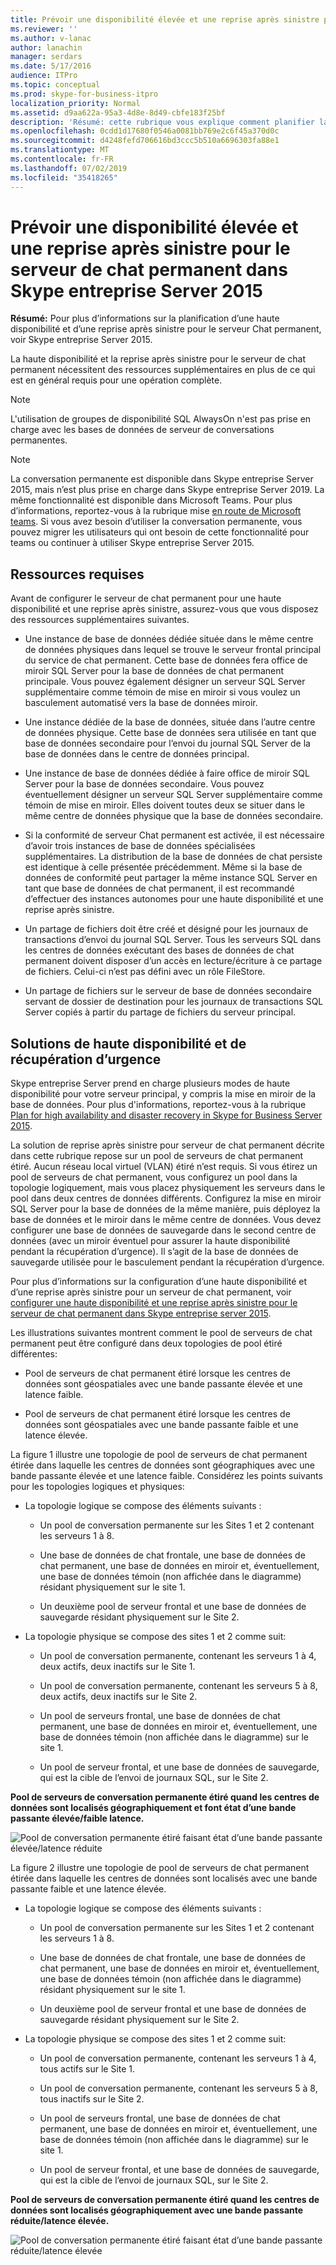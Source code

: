 ```yaml
---
title: Prévoir une disponibilité élevée et une reprise après sinistre pour le serveur de chat permanent dans Skype entreprise Server 2015
ms.reviewer: ''
ms.author: v-lanac
author: lanachin
manager: serdars
ms.date: 5/17/2016
audience: ITPro
ms.topic: conceptual
ms.prod: skype-for-business-itpro
localization_priority: Normal
ms.assetid: d9aa622a-95a3-4d8e-8d49-cbfe183f25bf
description: 'Résumé: cette rubrique vous explique comment planifier la haute disponibilité et la reprise après sinistre pour le serveur de chat permanent dans Skype entreprise Server 2015.'
ms.openlocfilehash: 0cdd1d17680f0546a0081bb769e2c6f45a370d0c
ms.sourcegitcommit: d4248fefd706616bd3ccc5b510a6696303fa88e1
ms.translationtype: MT
ms.contentlocale: fr-FR
ms.lasthandoff: 07/02/2019
ms.locfileid: "35418265"
---
```

# <a name="plan-for-high-availability-and-disaster-recovery-for-persistent-chat-server-in-skype-for-business-server-2015"></a>Prévoir une disponibilité élevée et une reprise après sinistre pour le serveur de chat permanent dans Skype entreprise Server 2015
 
**Résumé:** Pour plus d’informations sur la planification d’une haute disponibilité et d’une reprise après sinistre pour le serveur Chat permanent, voir Skype entreprise Server 2015.
  
La haute disponibilité et la reprise après sinistre pour le serveur de chat permanent nécessitent des ressources supplémentaires en plus de ce qui est en général requis pour une opération complète. 
  
> [!NOTE]
> L'utilisation de groupes de disponibilité SQL AlwaysOn n'est pas prise en charge avec les bases de données de serveur de conversations permanentes. 

> [!NOTE] 
> La conversation permanente est disponible dans Skype entreprise Server 2015, mais n’est plus prise en charge dans Skype entreprise Server 2019. La même fonctionnalité est disponible dans Microsoft Teams. Pour plus d’informations, reportez-vous à la rubrique mise [en route de Microsoft teams](/microsoftteams/upgrade-start-here). Si vous avez besoin d’utiliser la conversation permanente, vous pouvez migrer les utilisateurs qui ont besoin de cette fonctionnalité pour teams ou continuer à utiliser Skype entreprise Server 2015. 
  
## <a name="resource-requirements"></a>Ressources requises

Avant de configurer le serveur de chat permanent pour une haute disponibilité et une reprise après sinistre, assurez-vous que vous disposez des ressources supplémentaires suivantes. 
  
- Une instance de base de données dédiée située dans le même centre de données physiques dans lequel se trouve le serveur frontal principal du service de chat permanent. Cette base de données fera office de miroir SQL Server pour la base de données de chat permanent principale. Vous pouvez également désigner un serveur SQL Server supplémentaire comme témoin de mise en miroir si vous voulez un basculement automatisé vers la base de données miroir.
    
- Une instance dédiée de la base de données, située dans l’autre centre de données physique. Cette base de données sera utilisée en tant que base de données secondaire pour l’envoi du journal SQL Server de la base de données dans le centre de données principal.
    
- Une instance de base de données dédiée à faire office de miroir SQL Server pour la base de données secondaire. Vous pouvez éventuellement désigner un serveur SQL Server supplémentaire comme témoin de mise en miroir. Elles doivent toutes deux se situer dans le même centre de données physique que la base de données secondaire.
    
- Si la conformité de serveur Chat permanent est activée, il est nécessaire d’avoir trois instances de base de données spécialisées supplémentaires. La distribution de la base de données de chat persiste est identique à celle présentée précédemment. Même si la base de données de conformité peut partager la même instance SQL Server en tant que base de données de chat permanent, il est recommandé d’effectuer des instances autonomes pour une haute disponibilité et une reprise après sinistre.
    
- Un partage de fichiers doit être créé et désigné pour les journaux de transactions d’envoi du journal SQL Server. Tous les serveurs SQL dans les centres de données exécutant des bases de données de chat permanent doivent disposer d’un accès en lecture/écriture à ce partage de fichiers. Celui-ci n’est pas défini avec un rôle FileStore.
    
- Un partage de fichiers sur le serveur de base de données secondaire servant de dossier de destination pour les journaux de transactions SQL Server copiés à partir du partage de fichiers du serveur principal.
    
## <a name="disaster-recovery-and-high-availability-solutions"></a>Solutions de haute disponibilité et de récupération d’urgence

Skype entreprise Server prend en charge plusieurs modes de haute disponibilité pour votre serveur principal, y compris la mise en miroir de la base de données. Pour plus d'informations, reportez-vous à la rubrique [Plan for high availability and disaster recovery in Skype for Business Server 2015](../../plan-your-deployment/high-availability-and-disaster-recovery/high-availability-and-disaster-recovery.md). 
  
La solution de reprise après sinistre pour serveur de chat permanent décrite dans cette rubrique repose sur un pool de serveurs de chat permanent étiré. Aucun réseau local virtuel (VLAN) étiré n’est requis. Si vous étirez un pool de serveurs de chat permanent, vous configurez un pool dans la topologie logiquement, mais vous placez physiquement les serveurs dans le pool dans deux centres de données différents. Configurez la mise en miroir SQL Server pour la base de données de la même manière, puis déployez la base de données et le miroir dans le même centre de données. Vous devez configurer une base de données de sauvegarde dans le second centre de données (avec un miroir éventuel pour assurer la haute disponibilité pendant la récupération d’urgence). Il s’agit de la base de données de sauvegarde utilisée pour le basculement pendant la récupération d’urgence. 
  
Pour plus d’informations sur la configuration d’une haute disponibilité et d’une reprise après sinistre pour un serveur de chat permanent, voir [configurer une haute disponibilité et une reprise après sinistre pour le serveur de chat permanent dans Skype entreprise server 2015](../../deploy/deploy-persistent-chat-server/configure-hadr-for-persistent-chat.md). 
  
Les illustrations suivantes montrent comment le pool de serveurs de chat permanent peut être configuré dans deux topologies de pool étiré différentes:
  
- Pool de serveurs de chat permanent étiré lorsque les centres de données sont géospatiales avec une bande passante élevée et une latence faible.
    
- Pool de serveurs de chat permanent étiré lorsque les centres de données sont géospatiales avec une bande passante faible et une latence élevée.
    
La figure 1 illustre une topologie de pool de serveurs de chat permanent étirée dans laquelle les centres de données sont géographiques avec une bande passante élevée et une latence faible. Considérez les points suivants pour les topologies logiques et physiques:
  
- La topologie logique se compose des éléments suivants :
    
  - Un pool de conversation permanente sur les Sites 1 et 2 contenant les serveurs 1 à 8.
    
  - Une base de données de chat frontale, une base de données de chat permanent, une base de données en miroir et, éventuellement, une base de données témoin (non affichée dans le diagramme) résidant physiquement sur le site 1. 
    
  - Un deuxième pool de serveur frontal et une base de données de sauvegarde résidant physiquement sur le Site 2.
    
- La topologie physique se compose des sites 1 et 2 comme suit:
    
  - Un pool de conversation permanente, contenant les serveurs 1 à 4, deux actifs, deux inactifs sur le Site 1.
    
  - Un pool de conversation permanente, contenant les serveurs 5 à 8, deux actifs, deux inactifs sur le Site 2.
    
  - Un pool de serveurs frontal, une base de données de chat permanent, une base de données en miroir et, éventuellement, une base de données témoin (non affichée dans le diagramme) sur le site 1.
    
  - Un pool de serveur frontal, et une base de données de sauvegarde, qui est la cible de l’envoi de journaux SQL, sur le Site 2.
    
**Pool de serveurs de conversation permanente étiré quand les centres de données sont localisés géographiquement et font état d’une bande passante élevée/faible latence.**

![Pool de conversation permanente étiré faisant état d’une bande passante élevée/latence réduite](../../media/55cf3d4b-5f51-4d2f-84ca-b4a13dc5eba3.png)
  
La figure 2 illustre une topologie de pool de serveurs de chat permanent étirée dans laquelle les centres de données sont localisés avec une bande passante faible et une latence élevée.
  
- La topologie logique se compose des éléments suivants :
    
  - Un pool de conversation permanente sur les Sites 1 et 2 contenant les serveurs 1 à 8.
    
  - Une base de données de chat frontale, une base de données de chat permanent, une base de données en miroir et, éventuellement, une base de données témoin (non affichée dans le diagramme) résidant physiquement sur le site 1. 
    
  - Un deuxième pool de serveur frontal et une base de données de sauvegarde résidant physiquement sur le Site 2.
    
- La topologie physique se compose des sites 1 et 2 comme suit:
    
  - Un pool de conversation permanente, contenant les serveurs 1 à 4, tous actifs sur le Site 1.
    
  - Un pool de conversation permanente, contenant les serveurs 5 à 8, tous inactifs sur le Site 2.
    
  - Un pool de serveurs frontal, une base de données de chat permanent, une base de données en miroir et, éventuellement, une base de données témoin (non affichée dans le diagramme) sur le site 1.
    
  - Un pool de serveur frontal, et une base de données de sauvegarde, qui est la cible de l’envoi de journaux SQL, sur le Site 2.
    
**Pool de serveurs de conversation permanente étiré quand les centres de données sont localisés géographiquement avec une bande passante réduite/latence élevée.**

![Pool de conversation permanente étiré faisant état d’une bande passante réduite/latence élevée](../../media/40cbd902-57b8-4d57-a61c-cde4e0bd47f0.png)
  

